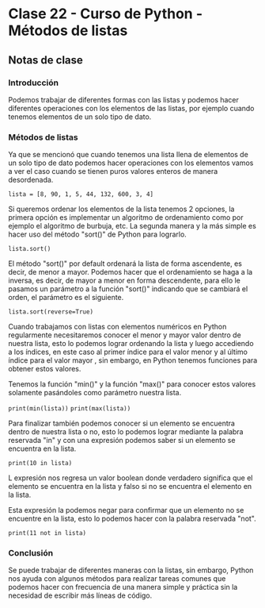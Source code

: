 # Clase 22 - Curso de Python - Métodos de listas

## Notas de clase


### Introducción
Podemos trabajar de diferentes formas con las listas y podemos hacer diferentes operaciones con los elementos de las listas, por ejemplo cuando tenemos elementos de un solo tipo de dato.


### Métodos de listas

Ya que se mencionó que cuando tenemos una lista llena de elementos de un solo tipo de dato podemos hacer operaciones con los elementos vamos a ver el caso cuando se tienen puros valores enteros de manera desordenada.

`lista = [8, 90, 1, 5, 44, 132, 600, 3, 4]`

Si queremos ordenar los elementos de la lista tenemos 2 opciones, la primera opción es implementar un algoritmo de ordenamiento como por ejemplo el algoritmo de burbuja, etc. La segunda manera y la más simple es hacer uso del método "sort()" de Python para lograrlo.

`lista.sort()`

El método "sort()" por default ordenará la lista de forma ascendente, es decir, de menor a mayor. Podemos hacer que el ordenamiento se haga a la inversa, es decir, de mayor a menor en forma descendente, para ello le pasamos un parámetro a la función "sort()" indicando que se cambiará el orden, el parámetro es el siguiente.

`lista.sort(reverse=True)`

Cuando trabajamos con listas con elementos numéricos en Python regularmente necesitaremos conocer el menor y mayor valor dentro de nuestra lista, esto lo podemos lograr ordenando la lista y luego accediendo a los índices, en este caso al primer índice para el valor menor y al último índice para el valor mayor , sin embargo, en Python tenemos funciones para obtener estos valores.

Tenemos la función "min()" y la función "max()" para conocer estos valores solamente pasándoles como parámetro nuestra lista.

`print(min(lista))`
`print(max(lista))`


Para finalizar también podemos conocer si un elemento se encuentra dentro de nuestra lista o no, esto lo podemos lograr mediante la palabra reservada "in" y con una expresión podemos saber si un elemento se encuentra en la lista.

`print(10 in lista)`

L expresión nos regresa un valor boolean donde verdadero significa que el elemento se encuentra en la lista y falso si no se encuentra el elemento en la lista.

Esta expresión la podemos negar para confirmar que un elemento no se encuentre en la lista, esto lo podemos hacer con la palabra reservada "not".

`print(11 not in lista)`


### Conclusión 

Se puede trabajar de diferentes maneras con la listas, sin embargo, Python nos ayuda con algunos métodos para realizar tareas comunes que podemos hacer con frecuencia de una manera simple y práctica sin la necesidad de escribir más líneas de código.